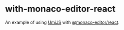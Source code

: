 # with-monaco-editor-react

An example of using [UmiJS](https://umijs.org/zh-CN) with [@monaco-editor/react](https://github.com/suren-atoyan/monaco-react).
